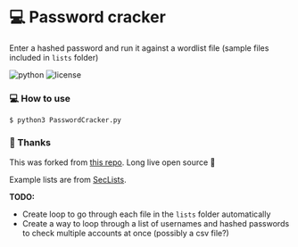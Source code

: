 # :computer: Password cracker

Enter a hashed password and run it against a wordlist file (sample files included in `lists` folder)

![python](https://img.shields.io/badge/python-3.x-green.svg) ![license](https://img.shields.io/badge/License-GPLv3-brightgreen.svg)

### :computer: How to use

`$ python3 PasswordCracker.py`

### :pray: Thanks

This was forked from [this repo](https://github.com/mayurkadampro/Python-Hash-Cracker). Long live open source :100:

Example lists are from [SecLists](https://github.com/danielmiessler/SecLists).

**TODO:**

-   Create loop to go through each file in the `lists` folder automatically
-   Create a way to loop through a list of usernames and hashed passwords to check multiple accounts at once (possibly a csv file?)